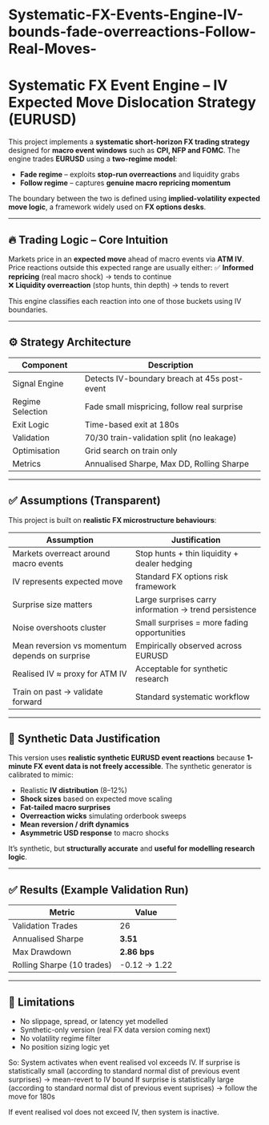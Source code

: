 # Systematic-FX-Events-Engine-IV-bounds-fade-overreactions-Follow-Real-Moves-

# Systematic FX Event Engine – IV Expected Move Dislocation Strategy (EURUSD)

This project implements a **systematic short-horizon FX trading strategy** designed for **macro event windows** such as **CPI, NFP and FOMC**. The engine trades **EURUSD** using a **two-regime model**:
- **Fade regime** – exploits **stop-run overreactions** and liquidity grabs
- **Follow regime** – captures **genuine macro repricing momentum**

The boundary between the two is defined using **implied-volatility expected move logic**, a framework widely used on **FX options desks**.

---

## 🔥 Trading Logic – Core Intuition

Markets price in an **expected move** ahead of macro events via **ATM IV**. Price reactions outside this expected range are usually either:
✅ **Informed repricing** (real macro shock) → tends to continue  
❌ **Liquidity overreaction** (stop hunts, thin depth) → tends to revert  

This engine classifies each reaction into one of those buckets using IV boundaries.

---

## ⚙️ Strategy Architecture

| Component | Description |
|-----------|-------------|
| Signal Engine | Detects IV-boundary breach at 45s post-event |
| Regime Selection | Fade small mispricing, follow real surprise |
| Exit Logic | Time-based exit at 180s |
| Validation | 70/30 train-validation split (no leakage) |
| Optimisation | Grid search on train only |
| Metrics | Annualised Sharpe, Max DD, Rolling Sharpe |

---

## ✅ Assumptions (Transparent)

This project is built on **realistic FX microstructure behaviours**:

| Assumption | Justification |
|-------------|---------------|
| Markets overreact around macro events | Stop hunts + thin liquidity + dealer hedging |
| IV represents expected move | Standard FX options risk framework |
| Surprise size matters | Large surprises carry information → trend persistence |
| Noise overshoots cluster | Small surprises = more fading opportunities |
| Mean reversion vs momentum depends on surprise | Empirically observed across EURUSD |
| Realised IV ≈ proxy for ATM IV | Acceptable for synthetic research |
| Train on past → validate forward | Standard systematic workflow |

---

## 🧪 Synthetic Data Justification

This version uses **realistic synthetic EURUSD event reactions** because **1-minute FX event data is not freely accessible**. The synthetic generator is calibrated to mimic:

- Realistic **IV distribution** (8–12%)
- **Shock sizes** based on expected move scaling
- **Fat-tailed macro surprises**
- **Overreaction wicks** simulating orderbook sweeps
- **Mean reversion / drift dynamics**
- **Asymmetric USD response** to macro shocks

It’s synthetic, but **structurally accurate** and **useful for modelling research logic**.

---

## ✅ Results (Example Validation Run)

| Metric | Value |
|--------|--------|
| Validation Trades | 26 |
| Annualised Sharpe | **3.51** |
| Max Drawdown | **2.86 bps** |
| Rolling Sharpe (10 trades) | -0.12 → 1.22 |

---

## 🚧 Limitations

- No slippage, spread, or latency yet modelled  
- Synthetic-only version (real FX data version coming next)  
- No volatility regime filter  
- No position sizing logic yet  


So:
System activates when event realised vol exceeds IV.
If surprise is statistically small (according to standard normal dist of previous event surprises) -> mean-revert to IV bound
If surprise is statistically large (according to standard normal dist of previous event suprises) -> follow the move for 180s

If event realised vol does not exceed IV, then system is inactive.
